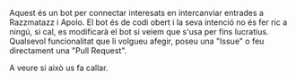 Aquest és un bot per connectar interesats en intercanviar entrades a Razzmatazz i Apolo.
El bot és de codi obert i la seva intenció no és fer ric a ningú, si cal, es modificarà el bot si veiem que s'usa per fins lucratius.
Qualsevol funcionalitat que li volgueu afegir, poseu una "Issue" o feu directament una "Pull Request".

A veure si això us fa callar.
